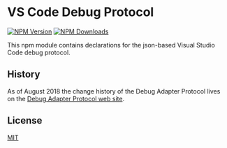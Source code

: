 # VS Code Debug Protocol

[![NPM Version](https://img.shields.io/npm/v/vscode-debugprotocol.svg)](https://npmjs.org/package/vscode-debugprotocol)
[![NPM Downloads](https://img.shields.io/npm/dm/vscode-debugprotocol.svg)](https://npmjs.org/package/vscode-debugprotocol)

This npm module contains declarations for the json-based Visual Studio Code debug protocol.

## History

As of August 2018 the change history of the Debug Adapter Protocol lives on the [Debug Adapter Protocol web site](https://microsoft.github.io/debug-adapter-protocol/changelog).


## License

[MIT](https://github.com/Microsoft/vscode-languageserver-node/blob/master/License.txt)
